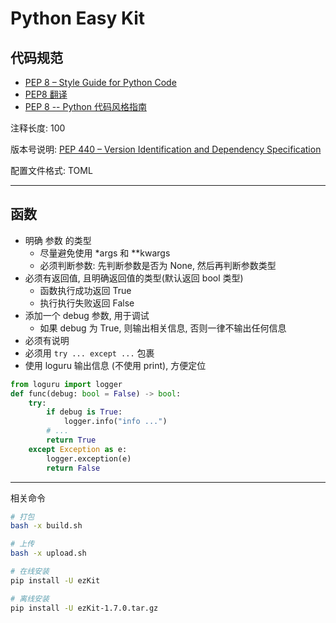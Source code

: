# Python Easy Kit

## 代码规范

- [PEP 8 – Style Guide for Python Code](https://peps.python.org/pep-0008/)
- [PEP8 翻译](https://www.jianshu.com/p/78d76f85bd82)
- [PEP 8 -- Python 代码风格指南](https://github.com/kernellmd/Knowledge/blob/master/Translation/PEP%208%20%E4%B8%AD%E6%96%87%E7%BF%BB%E8%AF%91.md)

注释长度: 100

版本号说明: [PEP 440 – Version Identification and Dependency Specification](https://peps.python.org/pep-0440/)

配置文件格式: TOML

----------------------------------------------------------------------------------------------------

## 函数

- 明确 参数 的类型
    - 尽量避免使用 *args 和 **kwargs
    - 必须判断参数: 先判断参数是否为 None, 然后再判断参数类型
- 必须有返回值, 且明确返回值的类型(默认返回 bool 类型)
    - 函数执行成功返回 True
    - 执行执行失败返回 False
- 添加一个 debug 参数, 用于调试
    - 如果 debug 为 True, 则输出相关信息, 否则一律不输出任何信息
- 必须有说明
- 必须用 `try ... except ...` 包裹
- 使用 loguru 输出信息 (不使用 print), 方便定位

```py
from loguru import logger
def func(debug: bool = False) -> bool:
    try:
        if debug is True:
            logger.info("info ...")
        # ...
        return True
    except Exception as e:
        logger.exception(e)
        return False
```

----------------------------------------------------------------------------------------------------

相关命令

```sh
# 打包
bash -x build.sh

# 上传
bash -x upload.sh

# 在线安装
pip install -U ezKit

# 离线安装
pip install -U ezKit-1.7.0.tar.gz
```
